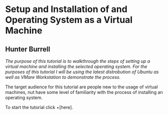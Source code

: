# Setup and Installation of and Operating System as a Virtual Machine

## Hunter Burrell

*The purpose of this tutorial is to walkthrough the steps of setting up a virtual machine and installing the selected operating system. For the purposes of this tutorial I will be using the latest distrobution of Ubuntu as well as VMare Workstation to demonstrate the process.*

The target audience for this tutorial are people new to the usage of virtual machines, nut have some level of familiarity with the process of installing an operating system.

To start the tutorial click +[here].
